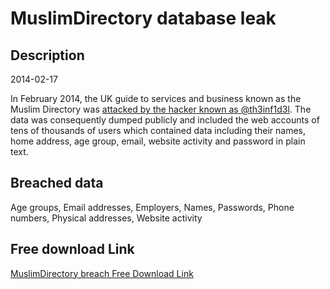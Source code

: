 # MuslimDirectory database leak

## Description

2014-02-17

In February 2014, the UK guide to services and business known as the Muslim Directory was <a href="http://www.cyberwarnews.info/2014/02/17/muslim-directory-hacked-38903-user-credentials-leaked/" target="_blank" rel="noopener">attacked by the hacker known as @th3inf1d3l</a>. The data was consequently dumped publicly and included the web accounts of tens of thousands of users which contained data including their names, home address, age group, email, website activity and password in plain text.

## Breached data

Age groups, Email addresses, Employers, Names, Passwords, Phone numbers, Physical addresses, Website activity

## Free download Link

[MuslimDirectory breach Free Download Link](https://tinyurl.com/2b2k277t)